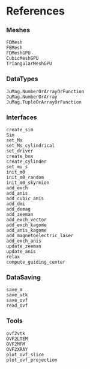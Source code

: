 # References

### Meshes

```@docs
FDMesh
FEMesh
FDMeshGPU
CubicMeshGPU
TriangularMeshGPU
```


### DataTypes

```@docs
JuMag.NumberOrArrayOrFunction
JuMag.NumberOrArray
JuMag.TupleOrArrayOrFunction
```


### Interfaces

```@docs
create_sim
Sim
set_Ms
set_Ms_cylindrical
set_driver
create_box
create_cylinder
set_mu_s
init_m0
init_m0_random
init_m0_skyrmion
add_exch
add_anis
add_cubic_anis
add_dmi
add_demag
add_zeeman
add_exch_vector
add_exch_kagome
add_anis_kagome
add_magnetoelectric_laser
add_exch_anis
update_zeeman
update_anis
relax
compute_guiding_center
```


### DataSaving

```@docs
save_m
save_vtk
save_ovf
read_ovf
```



### Tools

```@docs
ovf2vtk
OVF2LTEM
OVF2MFM
OVF2XRAY
plot_ovf_slice
plot_ovf_projection
```

